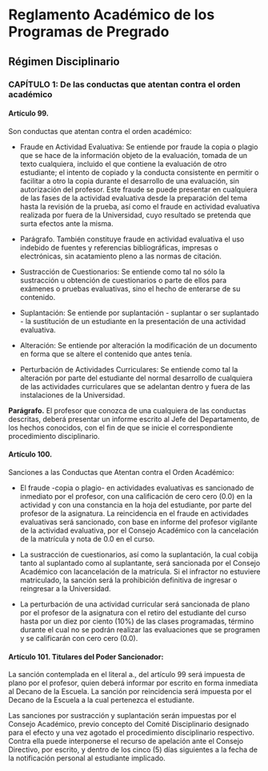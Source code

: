 # Reglamento Académico de los Programas de Pregrado

## Régimen Disciplinario

### CAPÍTULO 1: De las conductas que atentan contra el orden académico

#### Artículo 99.

Son conductas que atentan contra el orden académico:

* Fraude en Actividad Evaluativa: Se entiende por fraude la copia o plagio que
se hace de la información objeto de la evaluación, tomada de un texto cualquiera,
incluido el que contiene la evaluación de otro estudiante; el intento de copiado
y la conducta consistente en permitir o facilitar a otro la copia durante el
desarrollo de una evaluación, sin autorización del profesor. Este fraude se puede
presentar en cualquiera de las fases de la actividad evaluativa desde la preparación
del tema hasta la revisión de la prueba, así como el fraude en actividad evaluativa
realizada por fuera de la Universidad, cuyo resultado se pretenda que surta efectos
ante la misma.

* Parágrafo. También constituye fraude en actividad evaluativa el uso indebido
de fuentes y referencias bibliográficas, impresas o electrónicas, sin acatamiento
pleno a las normas de citación.

* Sustracción de Cuestionarios: Se entiende como tal no sólo la sustracción u
obtención de cuestionarios o parte de ellos para exámenes o pruebas evaluativas,
sino el hecho de enterarse de su contenido.

* Suplantación: Se entiende por suplantación - suplantar o ser suplantado - la
sustitución de un estudiante en la presentación de una actividad evaluativa.

* Alteración: Se entiende por alteración la modificación de un documento en forma
que se altere el contenido que antes tenía.

* Perturbación de Actividades Curriculares: Se entiende como tal la alteración
por parte del estudiante del normal desarrollo de cualquiera de las actividades
curriculares que se adelantan dentro y fuera de las instalaciones de la Universidad.

**Parágrafo.** El profesor que conozca de una cualquiera de las conductas descritas,
deberá presentar un informe escrito al Jefe del Departamento, de los hechos
conocidos, con el fin de que se inicie el correspondiente procedimiento disciplinario.

#### Artículo 100.
Sanciones a las Conductas que Atentan contra el Orden Académico:

* El fraude -copia o plagio- en actividades evaluativas es sancionado de inmediato
por el profesor, con una calificación de cero cero (0.0) en la actividad y con
una constancia en la hoja del estudiante, por parte del profesor de la asignatura.
La reincidencia en el fraude en actividades evaluativas será sancionado, con base
en informe del profesor vigilante de la actividad evaluativa, por el Consejo
Académico con la cancelación de la matrícula y nota de 0.0 en el curso.

* La sustracción de cuestionarios, así como la suplantación, la cual cobija tanto
al suplantado como al suplantante, será sancionada por el Consejo Académico con
lacancelación de la matrícula. Si el infractor no estuviere matriculado, la sanción
será la prohibición definitiva de ingresar o reingresar a la Universidad.

* La perturbación de una actividad curricular será sancionada de plano por el
profesor de la asignatura con el retiro del estudiante del curso hasta por un
diez por ciento (10%) de las clases programadas, término durante el cual no se
podrán realizar las evaluaciones que se programen y se calificarán con cero cero
(0.0).

#### Artículo 101. Titulares del Poder Sancionador:

La sanción contemplada en el literal a., del artículo 99 será impuesta de plano
por el profesor, quien deberá informar por escrito en forma inmediata al Decano
de la Escuela. La sanción por reincidencia será impuesta por el Decano de la
Escuela a la cual pertenezca el estudiante.

Las sanciones por sustracción y suplantación serán impuestas por el Consejo Académico,
previo concepto del Comité Disciplinario designado para el efecto y una vez agotado
el procedimiento disciplinario respectivo. Contra ella puede interponerse el recurso
de apelación ante el Consejo Directivo, por escrito, y dentro de los cinco (5) días
siguientes a la fecha de la notificación personal al estudiante implicado.
